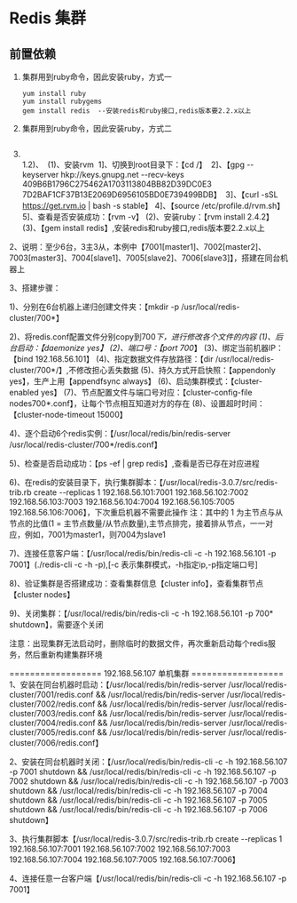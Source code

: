 # Redis 集群

## 前置依赖

1. 集群用到ruby命令，因此安装ruby，方式一

   ~~~
   yum install ruby
   yum install rubygems
   gem install redis  --安装redis和ruby接口,redis版本要2.2.x以上
   ~~~

2. 集群用到ruby命令，因此安装ruby，方式二

   ~~~
   
   ~~~

3. 
   ​	
     1.2)、
   ​    (1)、安装rvm
   ​	  1]、切换到root目录下：【cd /】
   ​	  2]、【gpg --keyserver hkp://keys.gnupg.net --recv-keys 409B6B1796C275462A1703113804BB82D39DC0E3 7D2BAF1CF37B13E2069D6956105BD0E739499BDB】
   ​      3]、【curl -sSL https://get.rvm.io | bash -s stable】
   ​      4]、【source /etc/profile.d/rvm.sh】
   ​      5]、查看是否安装成功：【rvm -v】
   ​	(2)、安装ruby：【rvm install 2.4.2】
   ​	(3)、【gem install redis】,安装redis和ruby接口,redis版本要2.2.x以上

2、说明：至少6台，3主3从，本例中【7001[master1]、7002[master2]、7003[master3]、7004[slave1]、7005[slave2]、7006[slave3]】，搭建在同台机器上

3、搭建步骤：

  1)、分别在6台机器上递归创建文件夹：【mkdir -p /usr/local/redis-cluster/700*】

  2)、将redis.conf配置文件分别copy到700*下，进行修改各个文件的内容
    (1)、后台启动：【daemonize yes】
	(2)、端口号：【port 700*】
	(3)、绑定当前机器IP：【bind 192.168.56.101】
	(4)、指定数据文件存放路径：【dir /usr/local/redis-cluster/700*/】,不修改担心丢失数据
	(5)、持久方式开启快照：【appendonly yes】，生产上用【appendfsync always】
	(6)、启动集群模式：【cluster-enabled yes】
	(7)、节点配置文件与端口号对应：【cluster-config-file nodes700*.conf】，让每个节点相互知道对方的存在
	(8)、设置超时时间：【cluster-node-timeout 15000】
	
  4)、逐个启动6个redis实例：【/usr/local/redis/bin/redis-server /usr/local/redis-cluster/700*/redis.conf】

  5)、检查是否启动成功：【ps -ef | grep redis】,查看是否已存在对应进程

  6)、在redis的安装目录下，执行集群脚本：【/usr/local/redis-3.0.7/src/redis-trib.rb create --replicas 1 192.168.56.101:7001 192.168.56.102:7002 192.168.56.103:7003 192.168.56.104:7004 192.168.56.105:7005 192.168.56.106:7006】，下次重启机器不需要此操作
  注：其中的 1 为主节点与从节点的比值(1 = 主节点数量/从节点数量),主节点排完，接着排从节点，一一对应，例如，7001为master1，则7004为slave1

  7)、连接任意客户端：【/usr/local/redis/bin/redis-cli -c -h 192.168.56.101 -p 7001】(./redis-cli -c -h -p),[-c 表示集群模式，-h指定ip,-p指定端口号]

  8)、验证集群是否搭建成功：查看集群信息【cluster info】，查看集群节点【cluster nodes】

  9)、关闭集群：【/usr/local/redis/bin/redis-cli -c -h 192.168.56.101 -p 700* shutdown】，需要逐个关闭

  注意：出现集群无法启动时，删除临时的数据文件，再次重新启动每个redis服务，然后重新构建集群环境


================== 192.168.56.107 单机集群 ==================
1、安装在同台机器时启动：【/usr/local/redis/bin/redis-server /usr/local/redis-cluster/7001/redis.conf && /usr/local/redis/bin/redis-server /usr/local/redis-cluster/7002/redis.conf && /usr/local/redis/bin/redis-server /usr/local/redis-cluster/7003/redis.conf && /usr/local/redis/bin/redis-server /usr/local/redis-cluster/7004/redis.conf && /usr/local/redis/bin/redis-server /usr/local/redis-cluster/7005/redis.conf && /usr/local/redis/bin/redis-server /usr/local/redis-cluster/7006/redis.conf】

2、安装在同台机器时关闭：【/usr/local/redis/bin/redis-cli -c -h 192.168.56.107 -p 7001 shutdown && /usr/local/redis/bin/redis-cli -c -h 192.168.56.107 -p 7002 shutdown && /usr/local/redis/bin/redis-cli -c -h 192.168.56.107 -p 7003 shutdown && /usr/local/redis/bin/redis-cli -c -h 192.168.56.107 -p 7004 shutdown && /usr/local/redis/bin/redis-cli -c -h 192.168.56.107 -p 7005 shutdown && /usr/local/redis/bin/redis-cli -c -h 192.168.56.107 -p 7006 shutdown】

3、执行集群脚本【/usr/local/redis-3.0.7/src/redis-trib.rb create --replicas 1 192.168.56.107:7001 192.168.56.107:7002 192.168.56.107:7003 192.168.56.107:7004 192.168.56.107:7005 192.168.56.107:7006】

4、连接任意一台客户端【/usr/local/redis/bin/redis-cli -c -h 192.168.56.107 -p 7001】



























